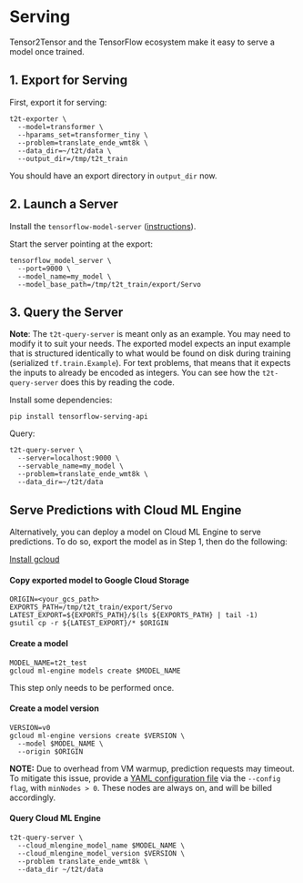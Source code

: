 # Serving

Tensor2Tensor and the TensorFlow ecosystem make it easy to serve a model once
trained.

## 1. Export for Serving

First, export it for serving:

```
t2t-exporter \
  --model=transformer \
  --hparams_set=transformer_tiny \
  --problem=translate_ende_wmt8k \
  --data_dir=~/t2t/data \
  --output_dir=/tmp/t2t_train
```

You should have an export directory in `output_dir` now.

## 2. Launch a Server

Install the `tensorflow-model-server`
([instructions](https://www.tensorflow.org/serving/setup#installing_the_modelserver)).

Start the server pointing at the export:

```
tensorflow_model_server \
  --port=9000 \
  --model_name=my_model \
  --model_base_path=/tmp/t2t_train/export/Servo
```

## 3. Query the Server

**Note**: The `t2t-query-server` is meant only as an example. You may need to
modify it to suit your needs. The exported model expects an input
example that is structured identically to what would be found on disk during
training (serialized `tf.train.Example`). For text problems, that means that
it expects the inputs to already be encoded as integers. You can see how the
`t2t-query-server` does this by reading the code.

Install some dependencies:

```
pip install tensorflow-serving-api
```

Query:

```
t2t-query-server \
  --server=localhost:9000 \
  --servable_name=my_model \
  --problem=translate_ende_wmt8k \
  --data_dir=~/t2t/data
```


## Serve Predictions with Cloud ML Engine

Alternatively, you can deploy a model on Cloud ML Engine to serve predictions.
To do so, export the model as in Step 1, then do the following:

[Install gcloud](https://cloud.google.com/sdk/downloads)

#### Copy exported model to Google Cloud Storage

```
ORIGIN=<your_gcs_path>
EXPORTS_PATH=/tmp/t2t_train/export/Servo
LATEST_EXPORT=${EXPORTS_PATH}/$(ls ${EXPORTS_PATH} | tail -1)
gsutil cp -r ${LATEST_EXPORT}/* $ORIGIN
```

#### Create a model

```
MODEL_NAME=t2t_test
gcloud ml-engine models create $MODEL_NAME
```

This step only needs to be performed once.

#### Create a model version

```
VERSION=v0
gcloud ml-engine versions create $VERSION \
  --model $MODEL_NAME \
  --origin $ORIGIN
```

**NOTE:** Due to overhead from VM warmup, prediction requests may timeout. To
mitigate this issue, provide a [YAML configuration
file](https://cloud.google.com/sdk/gcloud/reference/ml-engine/versions/create)
via the `--config flag`, with `minNodes > 0`. These nodes are always on, and
will be billed accordingly.

#### Query Cloud ML Engine

```
t2t-query-server \
  --cloud_mlengine_model_name $MODEL_NAME \
  --cloud_mlengine_model_version $VERSION \
  --problem translate_ende_wmt8k \
  --data_dir ~/t2t/data
```
